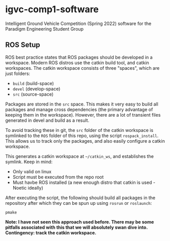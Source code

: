 # igvc-comp1-software
Intelligent Ground Vehicle Competition (Spring 2022) software for the Paradigm Engineering Student Group

## ROS Setup
ROS best practice states that ROS packages should be developed in a workspace. Modern 
ROS distros use the catkin build tool, and catkin workspaces. The catkin workspace consists
of three "spaces", which are just folders:
- `build` (build-space)
- `devel` (develop-space)
- `src`   (source-space)

Packages are stored in the `src` space. This makes it very easy to build all packages 
and manage cross dependencies (the primary advantage of keeping them in the workspace).
However, there are a lot of transient files generated in devel and build as a result.

To avoid tracking these in git, the `src` folder of the catkin workspace is symlinked
to the `ROS` folder of this repo, using the script `rospack_install`. This allows
us to track only the packages, and also easily configure a catkin workspace. 

This generates a catkin workspace at `~/catkin_ws`, and establishes the symlink. Keep in
mind:
- Only valid on linux
- Script must be executed from the repo root
- Must havbe ROS installed (a new enough distro that catkin is used - Noetic ideally)

After executing the script, the following should build all packages in the repository
after which they can be spun up using `rosrun` or `roslaunch`:
```
pmake
```

**Note: I have not seen this approach used before. There may be some pitfalls associated
with this that we will absolutely swan dive into. Contingency: track the catkin workspace.** 
